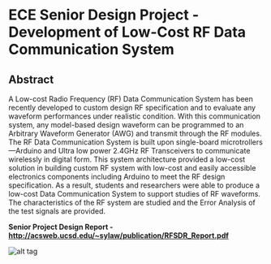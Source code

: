 ECE Senior Design Project - Development of Low-Cost RF Data Communication System
==============

Abstract
--------------
A Low-cost Radio Frequency (RF) Data Communication System has been recently developed to custom design RF specification and to evaluate any waveform performances under realistic condition. With this communication system, any model-based design waveform can be programmed to an Arbitrary Waveform Generator (AWG) and transmit through the RF modules. The RF Data Communication System is built upon single-board microtrollers—Arduino and Ultra low power 2.4GHz RF Transceivers to communicate wirelessly in digital form. This system architecture provided a low-cost solution in building custom RF system with low-cost and easily accessible electronics components including Arduino to meet the RF design specification. As a result, students and researchers were able to produce a low-cost Data Communication System to support studies of RF waveforms. The characteristics of the RF system are studied and the Error Analysis of the test signals are provided.

**Senior Project Design Report - http://acsweb.ucsd.edu/~sylaw/publication/RFSDR_Report.pdf**

![alt tag](http://goo.gl/A6koZ6)
